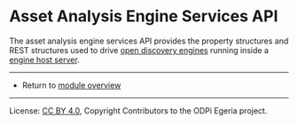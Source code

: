 <!-- SPDX-License-Identifier: CC-BY-4.0 -->
<!-- Copyright Contributors to the ODPi Egeria project. -->

# Asset Analysis Engine Services API

The asset analysis engine services API provides the property structures and
REST structures used to drive 
[open discovery engines](../../../frameworks/open-discovery-framework/docs/discovery-engine.md) running inside a
[engine host server](../../../admin-services/docs/concepts/engine-host.md).



----
* Return to [module overview](..)


----
License: [CC BY 4.0](https://creativecommons.org/licenses/by/4.0/),
Copyright Contributors to the ODPi Egeria project.